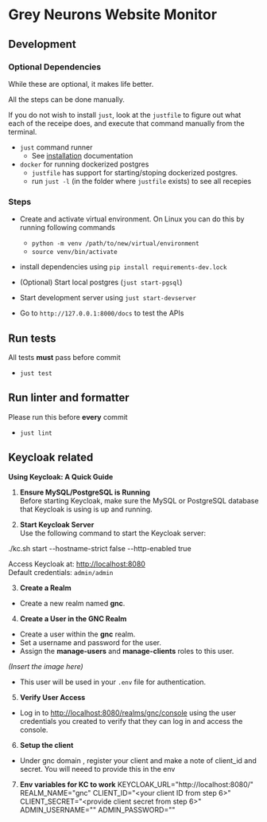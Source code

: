 # Grey Neurons Website Monitor

## Development

### Optional Dependencies

While these are optional, it makes life better.

All the steps can be done manually.

If you do not wish to install `just`, look at the `justfile` to figure out what
each of the receipe does, and execute that command manually from the terminal.


* `just` command runner
  * See [installation](https://github.com/casey/just?tab=readme-ov-file#installation) documentation
* `docker` for running dockerized postgres
  * `justfile` has support for starting/stoping dockerized postgres.
  * run `just -l` (in the folder where `justfile` exists) to see all recepies

### Steps

* Create and activate virtual environment. On Linux you can do this by running
following commands
  * `python -m venv /path/to/new/virtual/environment`
  * `source venv/bin/activate`
* install dependencies using `pip install requirements-dev.lock`

* (Optional) Start local postgres (`just start-pgsql`)
* Start development server using `just start-devserver`
* Go to `http://127.0.0.1:8000/docs` to test the APIs


## Run tests

All tests **must** pass before commit

* `just test`


## Run linter and formatter

Please run this before **every** commit

* `just lint`


## Keycloak related
**Using Keycloak: A Quick Guide**

1. **Ensure MySQL/PostgreSQL is Running**  
   Before starting Keycloak, make sure the MySQL or PostgreSQL database that Keycloak is using is up and running.

2. **Start Keycloak Server**  
   Use the following command to start the Keycloak server:

./kc.sh start --hostname-strict false --http-enabled true


Access Keycloak at: [http://localhost:8080](http://localhost:8080)  
Default credentials: `admin/admin`

3. **Create a Realm**

- Create a new realm named **gnc**.

4. **Create a User in the GNC Realm**

- Create a user within the **gnc** realm.
- Set a username and password for the user.
- Assign the **manage-users** and **manage-clients** roles to this user.

*(Insert the image here)*

- This user will be used in your `.env` file for authentication.

5. **Verify User Access**

- Log in to [http://localhost:8080/realms/gnc/console](http://localhost:8080/realms/gnc/console) using the user credentials you created to verify that they can log in and access the console.

6. **Setup the client**
- Under gnc domain , register your client and make a note of client_id and secret. You will neeed to provide this in the env

7. **Env variables for KC to work**
KEYCLOAK_URL="http://localhost:8080/"
REALM_NAME="gnc"
CLIENT_ID="<your client ID from step 6>"
CLIENT_SECRET="<provide client secret from step 6>"
ADMIN_USERNAME="<userID provided in step4>"
ADMIN_PASSWORD="<password for the user created in step4>"